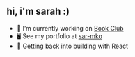 ## hi, i'm sarah :) 
- 📓 I’m currently working on [Book Club](https://github.com/sar-mko/book-club)
- 🖥️ See my portfolio at [sar-mko](https://sarah-meko.netlify.app)
- 🌱 Getting back into building with React
  
